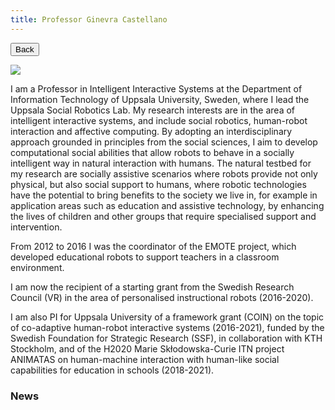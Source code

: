 ```yaml
---
title: Professor Ginevra Castellano
---
```


<link rel="stylesheet" type="text/css" href="../../assets/css/button.css">
<button class="button black" onclick="window.location.href='../people/'" type="button">
	Back</button>

![](../images/people-ginevra.jpg)

I am a Professor in Intelligent Interactive Systems at the Department of Information Technology of Uppsala University, Sweden, where I lead the Uppsala Social Robotics Lab.
My research interests are in the area of intelligent interactive systems, and include social robotics, human-robot interaction and affective computing. By adopting an interdisciplinary approach grounded in principles from the social sciences, I aim to develop computational social abilities that allow robots to behave in a socially intelligent way in natural interaction with humans. 
The natural testbed for my research are socially assistive scenarios where robots provide not only physical, but also social support to humans, where robotic technologies have the potential to bring benefits to the society we live in, for example in application areas such as education and assistive technology, by enhancing the lives of children and other groups that require specialised support and intervention.

From 2012 to 2016 I was the coordinator of the EMOTE project, which developed educational robots to support teachers in a classroom environment.

I am now the recipient of a starting grant from the Swedish Research Council (VR) in the area of personalised instructional robots (2016-2020).

I am also PI for Uppsala University of a framework grant (COIN) on the topic of co-adaptive human-robot interactive systems (2016-2021), funded by the Swedish Foundation for Strategic Research (SSF), in collaboration with KTH Stockholm, and of the H2020 Marie Skłodowska-Curie ITN project ANIMATAS on human-machine interaction with human-like social capabilities for education in schools (2018-2021).

### News
